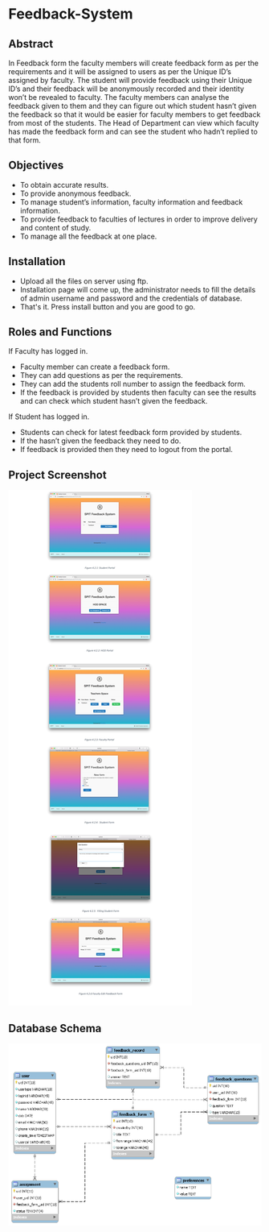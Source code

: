 # Feedback-System
## Abstract
In Feedback form the faculty members will create feedback form as per the requirements and it
will be assigned to users as per the Unique ID’s assigned by faculty. The student will provide
feedback using their Unique ID’s and their feedback will be anonymously recorded and their identity won’t be revealed to faculty. The faculty members can analyse the feedback given to them and they can figure out which student hasn’t given the feedback so that it would be easier for faculty members to get feedback from most of the students. The Head of Department can view which faculty has made the feedback form and can see the student who hadn’t replied to that form.

## Objectives
- To obtain accurate results.
- To provide anonymous feedback.
- To manage student’s information, faculty information and feedback information.
- To provide feedback to faculties of lectures in order to improve delivery and content of study.
- To manage all the feedback at one place.

## Installation
- Upload all the files on server using ftp.
- Installation page will come up, the administrator needs to fill the details of admin username and password and the credentials of database.
- That's it. Press install button and you are good to go.

## Roles and Functions
If Faculty has logged in.
- Faculty member can create a feedback form.
- They can add questions as per the requirements.
- They can add the students roll number to assign the feedback form.
- If the feedback is provided by students then faculty can see the results and can check which student hasn’t given the feedback.

If Student has logged in.
- Students can check for latest feedback form provided by students.
- If the hasn’t given the feedback they need to do.
- If feedback is provided then they need to logout from the portal.

## Project Screenshot
![Project Screenshot](https://raw.githubusercontent.com/devangchhajed/Feedback-System/master/Database%20Design/Feedback%20SystemDocumentation-21.jpg)

## Database Schema
![Project Screenshot](https://raw.githubusercontent.com/devangchhajed/Feedback-System/master/Database%20Design/Version%202.png)
